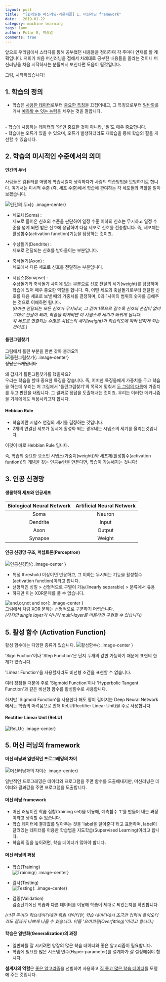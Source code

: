 ```yaml
---
layout: post
title:  "[쉽게읽는 머신러닝-라온피플] 1. 머신러닝 framework"
date:   2019-01-22
category: machine learning
tags: laon
author: Polar B, 백승열
comments: true
---
```


앞으로 우리팀에서 스터디를 통해 공부했던 내용들을 정리하여 각 주마다 연재를 할 계획입니다. 저희가 처음 머신러닝을 접해서 차례대로 공부한 내용들을 올리는 것이니 머신러닝을 처음 시작하시는 분들께서 보신다면 도움이 될것입니다.

그럼, 시작하겠습니다!

## 1. 학습의 정의
- 학습은 <u>사용한 데이터</u>로부터 <u>중요한 특징</u>을 끄집어내고, 그 특징으로부터 <u>일반화</u>를 거쳐 <u>예측할 수 잇는 능력</u>을 세우는 것을 말합니다.
<br>
- 학습에 사용하는 데이터의 '양'만 중요한 것이 아니라, '질'도 매우 중요합니다.
<br>
- 학습에는 오류가 있을 수 있으며, 오류가 발생하더라도 재학습을 통해 학습의 질을 개선할 수 있습니다.
<br>  

## 2. 학습의 미시적인 수준에서의 의미
#### 인간의 두뇌<br>
사람들은 컴퓨터를 어떻게 학습시킬지 생각하다가 사람의 학습방법을 모방하기로 합니다. 여기서는 미시적 수준 (즉, 세포 수준)에서 학습에 관여하는 각 세포들의 역할을 알아보겠습니다.

![인간의 두뇌](/assets/images/Laon/week1-1-1.png){: .image-center}<br>
 - 세포체(Soma) : <br>
 세포로 들어온 신호의 수준을 판단하여 일정 수준 이하의 신호는 무시하고 일정 수준을 넘게 되면 받은 신호에 응답하여 다음 세포로 신호를 전송합니다. 즉, 세포체는 활성함수(activation function)기능을 담당하는 것이죠.

 - 수상돌기(Dendrite) : <br>
 세포로 전달되는 신호를 받아들이는 부분입니다.

 - 축삭돌기(Axon) : <br>
 세포에서 다른 세포로 신호를 전달하는 부분입니다.

 - 시냅스(Synapse) : <br>
 수상돌기와 축삭돌기 사이에 있는 부분으로 신호 전달의 세기(weight)를 담당하며 학습에 있어 매우 중요한 역할을 합니다. 즉, 어떤 세포의 축살돌기로부터 전달된 신호를 다음 세포로 보낼 때의 가중치를 결정하며, 0과 1사이의 범위의 숫자를 곱해주는 것으로 이해하면 됩니다.<br>
 _(0이면 전달되는 모든 신호가 무시되고, 그 값이 1쪽으로 갈수록 신호의 손실이 없이 그대로 전달이 되며, 학습을 하게되면 이 시냅스의 세기가 바뀌게 됩니다.<br>
 각 세포로 연결되는 수많은 시냅스의 세기(weight)가 학습의도에 따라 변하게 되는 것이죠.)_

 #### 틀린그림찾기
 그림에서 틀린 부분을 한번 찾아 볼까요?!<br>
![틀린그림찾기](/assets/images/Laon/week1-1-2.png){: .image-center}<br>
~~정답은 5개입니다~~

왜 갑자기 틀린그림찾기를 했을까요?<br>
우리는 학습을 할때 중요한 특징을 잡습니다. 즉, 어떠한 특징들에게 가중치를 두고 학습을 하는데 우리는 저 그림에서 '틀린그림찾기'의 목적에 맞춰서 <u>두 그림의 다름</u>에 가중치를 두고 판단을 내립니다. 그 결과로 정답을 도출해내는 것이죠. 우리는 이러한 메커니즘을 기계에게도 적용시키고자 합니다.

#### Hebbian Rule
- 학습이란 시냅스 연결의 세기를 결정하는 것입니다.
- 2개의 연결된 세포가 동시에 활성화 되는 경우네는 시냅스의 세기를 올리는것입니다.

이것이 바로 Hebbian Rule 입니다.

즉, 학습의 중요한 요소인 시냅스(가중치(weight))와 세포체(활성함수(activation funtion))의 개념을 갖는 인공뉴런을 만든다면, 학습이 가능해지는 것니다!

## 3. 인공 신경망
#### 생물학적 세포와 인공세포
| Biological Neural Network | Artificial Neural Network |
|:---:|:---:|
| Soma | Neuron |
| Dendrite | Input |
| Axon | Output |
| Synapse | Weight |
#### 인공 신경망 구조, 퍼셉트론(Perceptron)
![인공신경망](/assets/images/Laon/week1-1-3.png){: .image-center }<br>
- 특정 threshold 이상이면 반응하고, 그 이하는 무시되는 기능을 활성함수(activation function)이라고 합니다.
- 선형적인 성질 > 선형적으로 구별이 가능(linearly separable) > 분류에서 유용
- 하지만 이는 XOR문제를 풀 수 없습니다. <br>

![and,or,not and xor](/assets/images/Laon/week1-1-4.png){: .image-center }<br>
그림에서 처럼 XOR 문제는 선형적으로 구분하기 어렵습니다.<br>
_(하지만 single layer가 아니라 multi-layer를 이용하면 구현할 수 있습니다)_

## 5. 활성 함수 (Activation Function)

활성 함수에는 다양한 종류가 있습니다.
![활성함수](/assets/images/Laon/week1-1-5.png){: .image-center }<br>

'Sign Fuction'이나 'Step Function'은 단지 두개의 값만 가능하기 때문에 표현의 한계가 있습니다.

'Linear Function'을 사용할지라도 비선형 조건을 표현할 수 없습니다.

여러 장점들 때문에 주로 'Sigmoid Function'이나 'Hyperbolic Tangent Function'과 같은 비선형 함수를 활성함수로 사용합니다.

하지만 'Sigmoid Function'을 사용한다 해도 망이 깁어지는 Deep Neural Network에서는 학습의 어려움으로 인해 ReLU(Rectifier Linear Unit)을 주로 사용합니다.
#### Rectifier Linear Unit (ReLU)
![ReLU](/assets/images/Laon/week1-1-6.png){: .image-center}<br>

## 5. 머신 러닝의 framework

#### 머신 러닝과 일반적인 프로그래밍의 차이

![머신러닝과의 차이](/assets/images/Laon/week1-1-7.png){: .image-center}<br>

일반적인 프로그래밍은 데이터와 프로그램을 주면 함수를 도출해내지만, 머신러닝은 데이터와 결과값을 주면 프로그램을 도출합니다.

#### 머신 러닝 framework

- 머신 러닝이란 학습 집합(training set)을 이용해, 예측함수 'f'를 만들어 내는 과정이라고 생각할 수 있습니다.
- 학습 데이터에 결과값를 달아주는 것을 'label을 달아준다'라고 표현하며, label이 달려있는 데이터를 이용한 학습법을 지도학습(Supervised Learning)이라고 합니다.
- 학습의 질을 높이려면, 학습 데이터가 많아야 합니다.

#### 머신 러닝의 과정
- 학습(Training)<br>
![Training](/assets/images/Laon/week1-1-8.png){: .image-center}<br>

- 검사(Testing)<br>
![Testing](/assets/images/Laon/week1-1-9.png){: .image-center}<br>

- 검증(Validation)<br>
검증단계에선 학습과 다른 데이터를 이용해 학습이 제대로 되었는지를 확인합니다.

_(너무 주어진 학습데이터에만 특화 데이타면, 학습 데이터에서 조금만 입력이 들어오더라도 결과가 나쁘게 나올 수 있습니다. 이를 '오버피팅(Overfitting)'이라고 합니다.)_


#### 학습은 일반화(Generalization)의 과정
- 일반화를 잘 시키려면 양잘의 많은 학습 데이터와 좋은 알고리즘이 필요합니다.
- 학습에 필요한 많은 시스템 변수(Hyper-parameter)를 설계자가 잘 설정해줘야 합니다.

<b>설계자의 역할</b>은 <u>좋은 알고리즘</u>을 선별하여 사용하고 <u>질 좋고 많은 학습 데이터</u>를 모델에 주는 것입니다.
